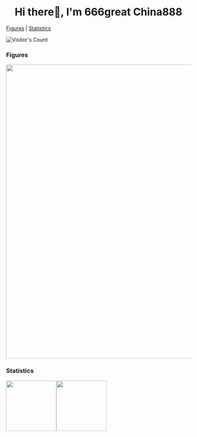 <h1 align="center">Hi there👋, I'm 666great China888</h1>

[Figures](https://github.com/666greatChina888/666greatChina888#Figures) | [Statistics](https://github.com/666greatChina888/666greatChina888#Statistics) 

![Visitor's Count](https://profile-counter.glitch.me/666greatChina888/count.svg)

### Figures

<a href="https://github.com/666greatChina888">
  <img width=800 src="https://github-profile-trophy.vercel.app/?username=666greatChina888&column=7&theme=gruvbox&no-frame=true"/>
</a>

### Statistics

<img align="" height="137px" src="https://github-readme-stats.vercel.app/api?username=666greatchina888&hide_title=true&hide_border=true&show_icons=true&count_private=true&line_height=21&theme=dracula" /><img align="" height="137px" src="https://github-readme-stats.vercel.app/api/top-langs/?username=666greatchina888&hide_title=true&hide_border=true&layout=compact&hide=html&theme=dracula" />
